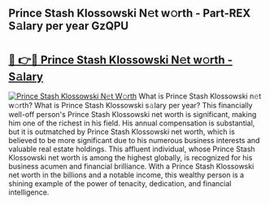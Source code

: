 ## Prince Stash Klossowski N𝚎t w𝚘rth - Part-REX S𝚊lary per year GzQPU

# <h2><a href="http://gc1nve.nevu.top/?p=Prince+Stash+Klossowski">🔗 👉🔴 Prince Stash Klossowski N𝚎t w𝚘rth - S𝚊lary</a></h2>

[![Prince Stash Klossowski N𝚎t W𝚘rth](https://i.imgur.com/Oavwk0R.jpeg)](http://gc1nve.nevu.top/?p=Prince+Stash+Klossowski)
What is Prince Stash Klossowski n𝚎t w𝚘rth? What is Prince Stash Klossowski s𝚊lary per year?
This financially well-off person's Prince Stash Klossowski net worth is significant, making him one of the richest in his field. His annual compensation is substantial, but it is outmatched by Prince Stash Klossowski net worth, which is believed to be more significant due to his numerous business interests and valuable real estate holdings. This affluent individual, whose Prince Stash Klossowski net worth is among the highest globally, is recognized for his business acumen and financial brilliance. With a Prince Stash Klossowski net worth in the billions and a notable income, this wealthy person is a shining example of the power of tenacity, dedication, and financial intelligence.

